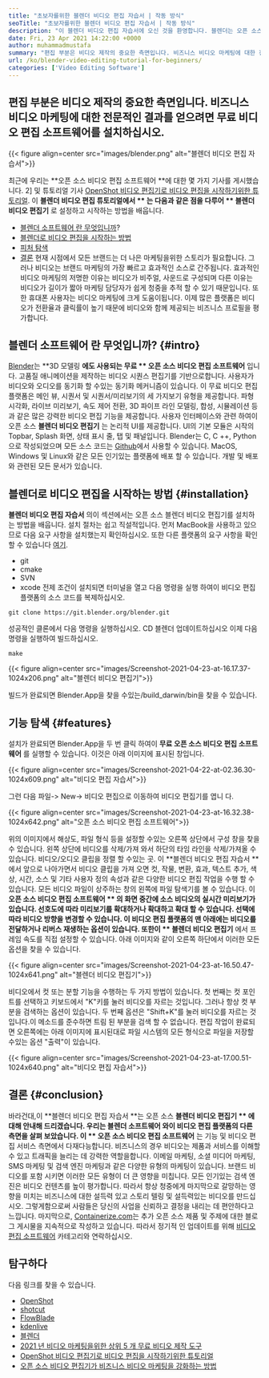 ```yaml
---
title: "초보자를위한 블렌더 비디오 편집 자습서 | 작동 방식" 
seoTitle: "초보자를위한 블렌더 비디오 편집 자습서 | 작동 방식" 
description: "이 블렌더 비디오 편집 자습서에 오신 것을 환영합니다. 블렌더는 오픈 소스이며 효과, 애니메이션, 필터, 라이브 미리보기 및 이미지 추가 지원을 제공합니다." 
date: Fri, 23 Apr 2021 14:22:00 +0000
author: muhammadmustafa
summary: "편집 부분은 비디오 제작의 중요한 측면입니다. 비즈니스 비디오 마케팅에 대한 전문적인 결과를 얻으려면 무료 비디오 편집 소프트웨어를 설치하십시오." 
url: /ko/blender-video-editing-tutorial-for-beginners/
categories: ['Video Editing Software']
---
```


## 편집 부분은 비디오 제작의 중요한 측면입니다. 비즈니스 비디오 마케팅에 대한 전문적인 결과를 얻으려면 무료 비디오 편집 소프트웨어를 설치하십시오.

{{< figure align=center src="images/blender.png" alt="블렌더 비디오 편집 자습서">}}

최근에 우리는 **오픈 소스 비디오 편집 소프트웨어 **에 대한 몇 가지 기사를 게시했습니다. 2] 및 튜토리얼 기사 [OpenShot 비디오 편집기로 비디오 편집을 시작하기위한 튜토리얼][3]. 이  **블렌더 비디오 편집 튜토리얼에서 ** 는 다음과 같은 점을 다루어 ** 블렌더 비디오 편집기** 로 설정하고 시작하는 방법을 배웁니다.
  * [블렌더 소프트웨어 란 무엇입니까][4]?
  * [블렌더로 비디오 편집을 시작하는 방법][5]
  * [피처 탐색][6]
  * [결론][7]
현재 시점에서 모든 브랜드는 더 나은 마케팅을위한 스토리가 필요합니다. 그러나 비디오는 브랜드 마케팅의 가장 빠르고 효과적인 소스로 간주됩니다. 효과적인 비디오 마케팅의 저명한 이유는 비디오가 비주얼, 사운드로 구성되며 다른 이유는 비디오가 길이가 짧아 마케팅 담당자가 쉽게 청중을 추적 할 수 있기 때문입니다. 또한 휴대폰 사용자는 비디오 마케팅에 크게 도움이됩니다. 이제 많은 플랫폼은 비디오가 전환율과 클릭률이 높기 때문에 비디오와 함께 제공되는 비즈니스 프로필을 평가합니다.

## 블렌더 소프트웨어 란 무엇입니까?   {#intro}
[Blender][8]는 **3D 모델링 **에도 사용되는 무료 ** 오픈 소스 비디오 편집 소프트웨어** 입니다. 고품질 애니메이션을 제작하는 비디오 시퀀스 편집기를 기반으로합니다. 사용자가 비디오와 오디오를 동기화 할 수있는 동기화 메커니즘이 있습니다. 이 무료 비디오 편집 플랫폼은 메인 뷰, 시퀀서 및 시퀀서/미리보기의 세 가지보기 유형을 제공합니다. 파형 시각화, 라이브 미리보기, 속도 제어 전환, 3D 파이프 라인 모델링, 합성, 시뮬레이션 등과 같은 많은 강력한 비디오 편집 기능을 제공합니다.
사용자 인터페이스와 관련 하여이 오픈 소스  **블렌더 비디오 편집기** 는 논리적 UI를 제공합니다. UI의 기본 모듈은 시작의 Topbar, Splash 화면, 상태 표시 줄, 탭 및 패널입니다. Blender는 C, C ++, Python으로 작성되었으며 모든 소스 코드는 [Github][9]에서 사용할 수 있습니다. MacOS, Windows 및 Linux와 같은 모든 인기있는 플랫폼에 배포 할 수 있습니다. 개발 및 배포와 관련된 모든 문서가 있습니다.

## 블렌더로 비디오 편집을 시작하는 방법   {#installation}
**블렌더 비디오 편집 자습서** 의이 섹션에서는 오픈 소스 블렌더 비디오 편집기를 설치하는 방법을 배웁니다. 설치 절차는 쉽고 직설적입니다. 먼저 MacBook을 사용하고 있으므로 다음 요구 사항을 설치했는지 확인하십시오. 또한 다른 플랫폼의 요구 사항을 확인할 수 있습니다 [여기][10].
  * git
  * cmake
  * SVN
  * xcode
전제 조건이 설치되면 터미널을 열고 다음 명령을 실행 하여이 비디오 편집 플랫폼의 소스 코드를 복제하십시오.
```
git clone https://git.blender.org/blender.git
```
성공적인 클론에서 다음 명령을 실행하십시오.
CD 블렌더
업데이트하십시오
이제 다음 명령을 실행하여 빌드하십시오.
```
make
```

{{< figure align=center src="images/Screenshot-2021-04-23-at-16.17.37-1024x206.png" alt="블렌더 비디오 편집기">}}

빌드가 완료되면 Blender.App을 찾을 수있는/build_darwin/bin을 찾을 수 있습니다.

## 기능 탐색   {#features}
설치가 완료되면 Blender.App을 두 번 클릭 하여이  **무료 오픈 소스 비디오 편집 소프트웨어** 를 실행할 수 있습니다. 이것은 아래 이미지에 표시된 창입니다.

{{< figure align=center src="images/Screenshot-2021-04-22-at-02.36.30-1024x609.png" alt="비디오 편집 자습서">}}

그런 다음 파일-> New-> 비디오 편집으로 이동하여 비디오 편집기를 엽니 다.

{{< figure align=center src="images/Screenshot-2021-04-23-at-16.32.38-1024x642.png" alt="오픈 소스 비디오 편집 소프트웨어">}}

위의 이미지에서 해상도, 파일 형식 등을 설정할 수있는 오른쪽 상단에서 구성 창을 찾을 수 있습니다. 왼쪽 상단에 비디오를 삭제/가져 와서 하단의 타임 라인을 삭제/가져올 수 있습니다. 비디오/오디오 클립을 정렬 할 수있는 곳.
이 **블렌더 비디오 편집 자습서 **에서 앞으로 나아가면서 비디오 클립을 가져 오면 컷, 작물, 변환, 효과, 텍스트 추가, 색상, 시간, 소스 및 기타 사용자 정의 속성과 같은 다양한 비디오 편집 작업을 수행 할 수 있습니다. 모든 비디오 파일이 상주하는 창의 왼쪽에 파일 탐색기를 볼 수 있습니다. 이  **오픈 소스 비디오 편집 소프트웨어 ** 의 화면 중간에 소스 비디오의 실시간 미리보기가 있습니다. 선호도에 따라 미리보기를 확대하거나 확대하고 확대 할 수 있습니다. 선택에 따라 비디오 방향을 변경할 수 있습니다. 이 비디오 편집 플랫폼의 맨 아래에는 비디오를 전달하거나 리버스 재생하는 옵션이 있습니다. 또한이 ** 블렌더 비디오 편집기** 에서 프레임 속도를 직접 설정할 수 있습니다. 아래 이미지와 같이 오른쪽 하단에서 이러한 모든 옵션을 찾을 수 있습니다.

{{< figure align=center src="images/Screenshot-2021-04-23-at-16.50.47-1024x641.png" alt="블렌더 비디오 편집기">}}

비디오에서 컷 또는 분할 기능을 수행하는 두 가지 방법이 있습니다. 첫 번째는 컷 포인트를 선택하고 키보드에서 "K"키를 눌러 비디오를 자르는 것입니다. 그러나 항상 컷 부분을 검색하는 옵션이 있습니다. 두 번째 옵션은 "Shift+K"를 눌러 비디오를 자르는 것입니다.이 메소드를 준수하면 트림 된 부분을 검색 할 수 없습니다. 편집 작업이 완료되면 오른쪽에는 아래 이미지에 표시된대로 파일 시스템의 모든 형식으로 파일을 저장할 수있는 옵션 "출력"이 있습니다.

{{< figure align=center src="images/Screenshot-2021-04-23-at-17.00.51-1024x640.png" alt="비디오 편집 자습서">}}


## 결론   {#conclusion}
바라건대,이 **블렌더 비디오 편집 자습서 **는 오픈 소스  **블렌더 비디오 편집기 ** 에 대해 안내해 드리겠습니다. 우리는 블렌더 소프트웨어 와이 비디오 편집 플랫폼의 다른 측면을 살펴 보았습니다. 이 ** 오픈 소스 비디오 편집 소프트웨어** 는 기능 및 비디오 편집 서비스 측면에서 다재다능합니다. 비즈니스의 경우 비디오는 제품과 서비스를 이해할 수 있고 트래픽을 늘리는 데 강력한 역할을합니다. 이메일 마케팅, 소셜 미디어 마케팅, SMS 마케팅 및 검색 엔진 마케팅과 같은 다양한 유형의 마케팅이 있습니다. 브랜드 비디오를 포함 시키면 이러한 모든 유형이 더 큰 영향을 미칩니다. 모든 인기있는 검색 엔진은 비디오 컨텐츠를 높이 평가합니다. 따라서 항상 청중에게 마지막으로 갈망하는 영향을 미치는 비즈니스에 대한 설득력 있고 스토리 텔링 및 설득력있는 비디오를 만드십시오. 그렇게함으로써 사람들은 당신의 사업을 신뢰하고 결정을 내리는 데 편안하다고 느낍니다.
마지막으로, [Containerize.com][11]는 추가 오픈 소스 제품 및 주제에 대한 블로그 게시물을 지속적으로 작성하고 있습니다. 따라서 정기적 인 업데이트를 위해 [비디오 편집 소프트웨어][12] 카테고리와 연락하십시오.

## 탐구하다
다음 링크를 찾을 수 있습니다.
  * [OpenShot][13]
  * [shotcut][14]
  * [FlowBlade][15]
  * [kdenlive][16]
  * [블렌더][8]
  * [2021 년 비디오 마케팅을위한 상위 5 개 무료 비디오 제작 도구][2]
  * [OpenShot 비디오 편집기로 비디오 편집을 시작하기위한 튜토리얼][3]
  * [오픈 소스 비디오 편집기가 비즈니스 비디오 마케팅을 강화하는 방법][1]

  
[1]: https://blog.containerize.com/video-editing-software/how-video-editing-software-improves-business-video-marketing/
[2]: https://blog.containerize.com/video-editing-software/top-5-open-source-video-editor-software-for-video-marketing/
[3]: https://blog.containerize.com/video-editing-software/openshot-video-editor-tutorial-for-beginners-open-source/
[4]: #intro
[5]: #Installation
[6]: #features
[7]: #Conclusion
[8]: https://products.containerize.com/video-editing-software/blender
[9]: https://github.com/blender/blender
[10]: https://wiki.blender.org/wiki/Building_Blender
[11]: https://www.containerize.com/
[12]: https://products.containerize.com/video-editing-software
[13]: https://products.containerize.com/video-editing-software/openshot
[14]: https://products.containerize.com/video-editing-software/shotcut
[15]: https://products.containerize.com/video-editing-software/flowblade
[16]: https://products.containerize.com/video-editing-software/kdenlive
